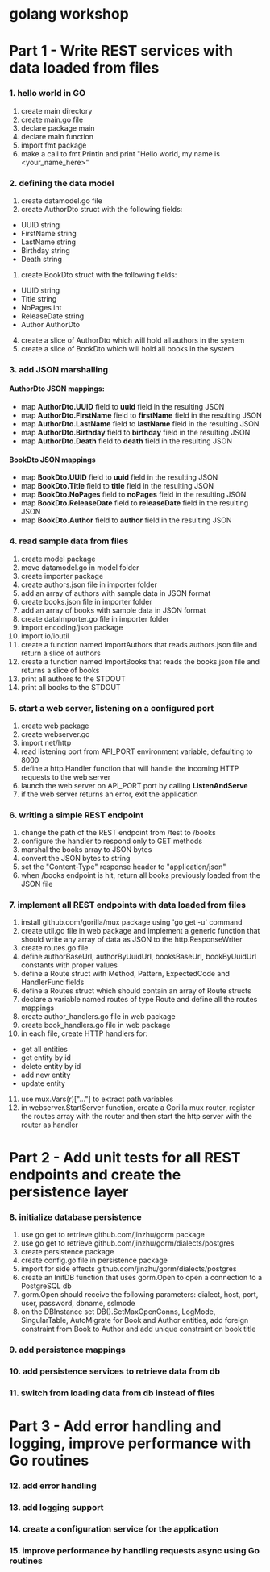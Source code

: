 # golang workshop

# Part 1 - Write REST services with data loaded from files
### 1. hello world in GO
1. create main directory
1. create main.go file
1. declare package main
1. declare main function
1. import fmt package
1. make a call to fmt.Println and print "Hello world, my name is <your_name_here>"
### 2. defining the data model
1. create datamodel.go file
1. create AuthorDto struct with the following fields:
 - UUID string
 - FirstName string
 - LastName string
 - Birthday string
 - Death string
1. create BookDto struct with the following fields:
- UUID string
- Title string
- NoPages int
- ReleaseDate string
- Author AuthorDto
4. create a slice of AuthorDto which will hold all authors in the system
5. create a slice of BookDto which will hold all books in the system
### 3. add JSON marshalling
#### AuthorDto JSON mappings:
* map **AuthorDto.UUID** field to **uuid** field in the resulting JSON
* map **AuthorDto.FirstName** field to **firstName** field in the resulting JSON
* map **AuthorDto.LastName** field to **lastName** field in the resulting JSON
* map **AuthorDto.Birthday** field to **birthday** field in the resulting JSON
* map **AuthorDto.Death** field to **death** field in the resulting JSON
#### BookDto JSON mappings
* map **BookDto.UUID** field to **uuid** field in the resulting JSON
* map **BookDto.Title** field to **title** field in the resulting JSON
* map **BookDto.NoPages** field to **noPages** field in the resulting JSON
* map **BookDto.ReleaseDate** field to **releaseDate** field in the resulting JSON
* map **BookDto.Author** field to **author** field in the resulting JSON
### 4. read sample data from files
1. create model package
1. move datamodel.go in model folder
1. create importer package
1. create authors.json file in importer folder
1. add an array of authors with sample data in JSON format
1. create books.json file in importer folder
1. add an array of books with sample data in JSON format
1. create dataImporter.go file in importer folder
1. import encoding/json package
1. import io/ioutil
1. create a function named ImportAuthors that reads authors.json file and return a slice of authors
1. create a function named ImportBooks that reads the books.json file and returns a slice of books
1. print all authors to the STDOUT
1. print all books to the STDOUT
### 5. start a web server, listening on a configured port
1. create web package
1. create webserver.go
1. import net/http
1. read listening port from API_PORT environment variable, defaulting to 8000
1. define a http.Handler function that will handle the incoming HTTP requests to the web server
1. launch the web server on API_PORT port by calling **ListenAndServe**
1. if the web server returns an error, exit the application
### 6. writing a simple REST endpoint
1. change the path of the REST endpoint from /test to /books
1. configure the handler to respond only to GET methods
1. marshal the books array to JSON bytes
1. convert the JSON bytes to string
1. set the "Content-Type" response header to "application/json"
1. when /books endpoint is hit, return all books previously loaded from the JSON file
### 7. implement all REST endpoints with data loaded from files
1. install github.com/gorilla/mux package using 'go get -u' command
1. create util.go file in web package and implement a generic function that should write any array of data as JSON to the http.ResponseWriter
1. create routes.go file
1. define authorBaseUrl, authorByUuidUrl, booksBaseUrl, bookByUuidUrl constants with proper values
1. define a Route struct with Method, Pattern, ExpectedCode and HandlerFunc fields
1. define a Routes struct which should contain an array of Route structs
1. declare a variable named routes of type Route and define all the routes mappings
1. create author_handlers.go file in web package
1. create book_handlers.go file in web package
1. in each file, create HTTP handlers for:
 * get all entities
 * get entity by id
 * delete entity by id
 * add new entity
 * update entity
11. use mux.Vars(r)["..."] to extract path variables
12. in webserver.StartServer function, create a Gorilla mux router, register the routes array with the router and then start the http server with the router as handler
# Part 2 - Add unit tests for all REST endpoints and create the persistence layer
### 8. initialize database persistence
1. use go get to retrieve github.com/jinzhu/gorm package
1. use go get to retrieve github.com/jinzhu/gorm/dialects/postgres
1. create persistence package
1. create config.go file in persistence package
1. import for side effects github.com/jinzhu/gorm/dialects/postgres
1. create an InitDB function that uses gorm.Open to open a connection to a PostgreSQL db
1. gorm.Open should receive the following parameters: dialect, host, port, user, password, dbname, sslmode
1. on the DBInstance set DB().SetMaxOpenConns, LogMode, SingularTable, AutoMigrate for Book and Author entities, add foreign constraint from Book to Author and add unique constraint on book title
### 9. add persistence mappings
### 10. add persistence services to retrieve data from db
### 11. switch from loading data from db instead of files

# Part 3 - Add error handling and logging, improve performance with Go routines
### 12. add error handling
### 13. add logging support
### 14. create a configuration service for the application
### 15. improve performance by handling requests async using Go routines
